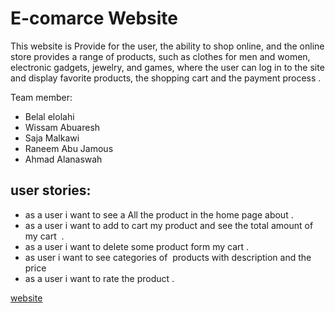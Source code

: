# E-comarce Website

 This website is Provide for the user, the ability to shop online, and the online store provides a range of products, such as clothes for men and women, electronic gadgets, jewelry, and games, where the user can log in to the site and display favorite products, the shopping cart and the payment process .

Team member:
+ Belal elolahi
+ Wissam Abuaresh
+ Saja Malkawi
+ Raneem Abu Jamous
+ Ahmad Alanaswah


## user stories:
+ as a user i want to see a All the product in the home page about .
+ as a user i want to add to cart my product and see the total amount of my cart  .
+ as a user i want to delete some product form my cart .
+ as user i want to see categories of  products with description and the price 
+ as a user i want to rate the product .

[website](https://festive-pike-9462e6.netlify.app/)
